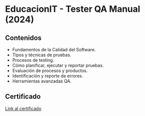 # EducacionIT - Tester QA Manual (2024)
## Contenidos
* Fundamentos de la Calidad del Software.
* Tipos y técnicas de pruebas.
* Procesos de testing.
* Cómo planificar, ejecutar y reportar pruebas.
* Evaluación de procesos y productos.
* Identificación y reporte de errores.
* Herramientas avanzadas QA.

## Certificado
[Link al certificado](https://drive.google.com/file/d/1pM6VBDxTHxosNK4H3Jbe8TycVhRi9aVQ/view?usp=drive_link)
